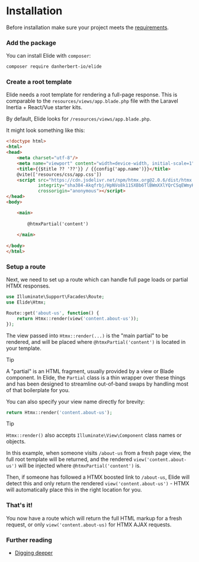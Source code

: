 # Installation

Before installation make sure your project meets the [requirements](requirements.md).

### Add the package

You can install Elide with `composer`:

```bash
composer require danherbert-io/elide
```

### Create a root template

Elide needs a root template for rendering a full-page response. This is comparable to the `resources/views/app.blade.php` file with the Laravel Inertia + React/Vue starter kits.

By default, Elide looks for `/resources/views/app.blade.php`.

It might look something like this:

```html
<!doctype html>
<html>
<head>
    <meta charset="utf-8"/>
    <meta name="viewport" content="width=device-width, initial-scale=1">
    <title>{{$title ?? '??'}} / {{config('app.name')}}</title>
    @vite(['resources/css/app.css'])
    <script src="https://cdn.jsdelivr.net/npm/htmx.org@2.0.6/dist/htmx.min.js"
            integrity="sha384-Akqfrbj/HpNVo8k11SXBb6TlBWmXXlYQrCSqEWmyKJe+hDm3Z/B2WVG4smwBkRVm"
            crossorigin="anonymous"></script>
</head>
<body>

    <main>
    
        @htmxPartial('content')
        
    </main>
    
</body>
</html>
```

### Setup a route

Next, we need to set up a route which can handle full page loads or partial HTMX responses.

```php
use Illuminate\Support\Facades\Route;
use Elide\Htmx;

Route::get('about-us', function() {
    return Htmx::render(view('content.about-us'));
});
```

The view passed into `Htmx::render(...)` is the "main partial" to be rendered, and will be placed where `@htmxPartial('content')` is located in your template.

> [!TIP]
> A "partial" is an HTML fragment, usually provided by a view or Blade component. In Elide, the `Partial` class is a thin wrapper over these things and has been designed to streamline out-of-band swaps by handling most of that boilerplate for you.

You can also specify your view name directly for brevity:

```php
return Htmx::render('content.about-us');
```

> [!TIP]
> `Htmx::render()` also accepts `Illuminate\View\Component` class names or objects.

In this example, when someone visits `/about-us` from a fresh page view, the full root template will be returned, and the rendered `view('content.about-us')` will be injected where `@htmxPartial('content')` is. 

Then, if someone has followed a HTMX boosted link to `/about-us`, Elide will detect this and only return the rendered `view('content.about-us')` - HTMX will automatically place this in the right location for you.
### That's it!

You now have a route which will return the full HTML markup for a fresh request, or only `view('content.about-us)` for
HTMX AJAX requests.

### Further reading

* [Digging deeper](./digging-deeper.md)
